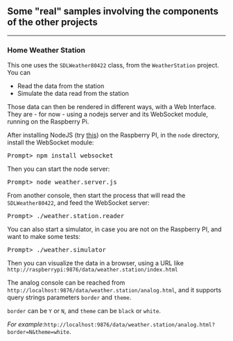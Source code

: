 ## Some "real" samples involving the components of the other projects ##
---

### Home Weather Station ###
This one uses the <code>SDLWeather80422</code> class, from the <code>WeatherStation</code> project.
You can
- Read the data from the station 
- Simulate the data read from the station

Those data can then be rendered in different ways, with a Web Interface.
They are - for now - using a nodejs server and its WebSocket module, running on the Raspberry Pi.

After installing NodeJS (try [this](http://www.lmgtfy.com/?q=install+node+js+raspberry+pi)) on the Raspberry PI, in the <code>node</code> directory, install the WebSocket module:
<pre>
Prompt> npm install websocket
</pre>

Then you can start the node server:
<pre>
Prompt> node weather.server.js
</pre>

From another console, then start the process that will read the <code>SDLWeather80422</code>, and feed the WebSocket server:

<pre>
Prompt> ./weather.station.reader
</pre>

You can also start a simulator, in case you  are not on the Raspberry PI, and want to make some tests:
<pre>
Prompt> ./weather.simulator
</pre>

Then you can visualize the data in a browser, using a URL like 
<code>http://raspberrypi:9876/data/weather.station/index.html</code>

The analog console can be reached from <code>http://localhost:9876/data/weather.station/analog.html</code>, 
and it supports query strings parameters <code>border</code> and <code>theme</code>.

<code>border</code> can be <code>Y</code> or <code>N</code>, and <code>theme</code> can be <code>black</code> or <code>white</code>.

_For example_:<code>http://localhost:9876/data/weather.station/analog.html?border=N&theme=white</code>.

